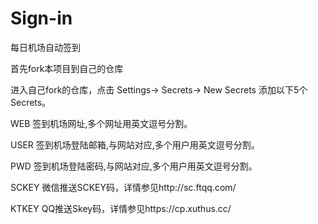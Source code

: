# Sign-in
每日机场自动签到

首先fork本项目到自己的仓库

进入自己fork的仓库，点击 Settings-> Secrets-> New Secrets 添加以下5个Secrets。

WEB     签到机场网址,多个网址用英文逗号分割。

USER    签到机场登陆邮箱,与网站对应,多个用户用英文逗号分割。

PWD     签到机场登陆密码,与网站对应,多个用户用英文逗号分割。

SCKEY   微信推送SCKEY码，详情参见http://sc.ftqq.com/

KTKEY   QQ推送Skey码，详情参见https://cp.xuthus.cc/
